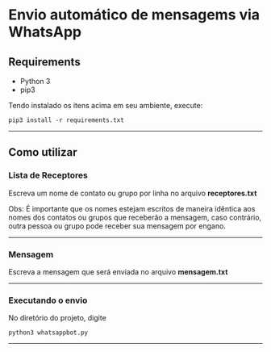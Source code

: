 # Envio automático de mensagems via WhatsApp

## Requirements
- Python 3
- pip3

Tendo instalado os itens acima em seu ambiente, execute:
```
pip3 install -r requirements.txt
```

____
## Como utilizar

### Lista de Receptores
Escreva um nome de contato ou grupo por linha no arquivo **receptores.txt**

Obs: É importante que os nomes estejam escritos de maneira idêntica aos nomes dos contatos ou grupos que receberão a mensagem, caso contrário, outra pessoa ou grupo pode receber sua mensagem por engano.
____

### Mensagem
Escreva a mensagem que será enviada no arquivo **mensagem.txt**
____

### Executando o envio
No diretório do projeto, digite 
```
python3 whatsappbot.py
```
____
